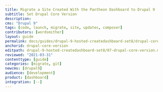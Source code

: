 ```yaml
---
title: Migrate a Site Created With the Pantheon Dashboard to Drupal 9
subtitle: Set Drupal Core Version
description: 
cms: "Drupal 9"
tags: [code, launch, migrate, site, updates, composer]
contributors: [wordsmither]
layout: guide
permalink: docs/guides/drupal-9-hosted-createdashboard-set8/drupal-core-version
anchorid: drupal-core-version
editpath: drupal-9-hosted-createdashboard-set8/07-drupal-core-version.md
reviewed: "2021-03-31"
contenttype: [guide]
categories: [migrate, git]
newcms: [drupal9]
audience: [development]
product: [dashboard]
integration: [--]
---
```


<Partial file="drupal-9/core-version.md" />
